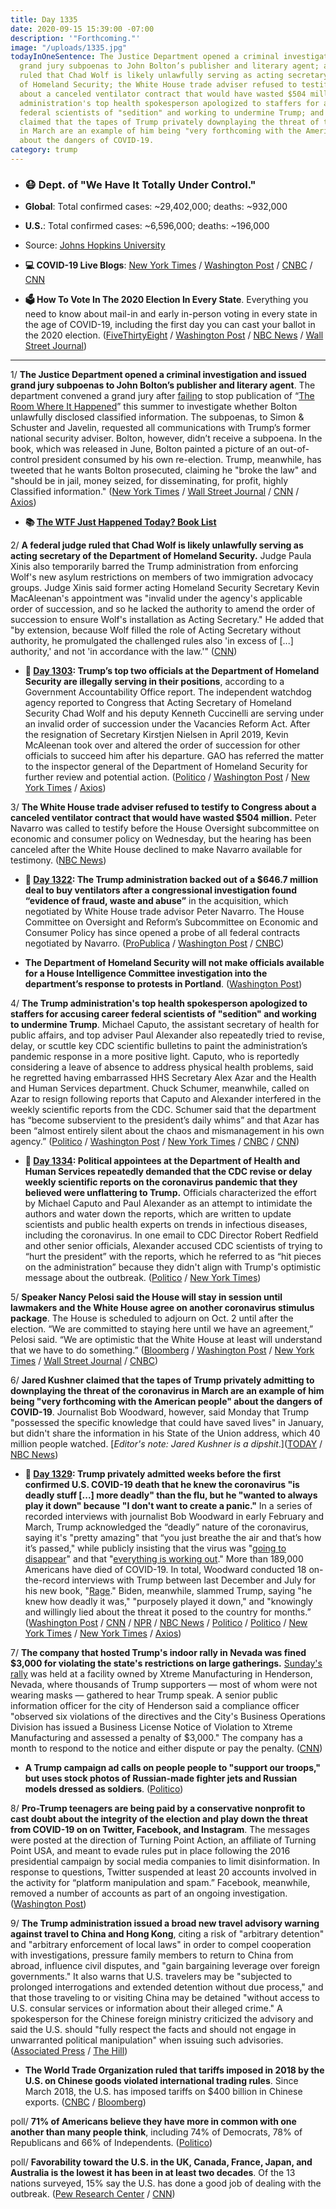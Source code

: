 ```yaml
---
title: Day 1335
date: 2020-09-15 15:39:00 -07:00
description: '"Forthcoming."'
image: "/uploads/1335.jpg"
todayInOneSentence: The Justice Department opened a criminal investigation and issued
  grand jury subpoenas to John Bolton’s publisher and literary agent; a federal judge
  ruled that Chad Wolf is likely unlawfully serving as acting secretary of the Department
  of Homeland Security; the White House trade adviser refused to testify to Congress
  about a canceled ventilator contract that would have wasted $504 million; the Trump
  administration's top health spokesperson apologized to staffers for accusing career
  federal scientists of "sedition" and working to undermine Trump; and Jared Kushner
  claimed that the tapes of Trump privately downplaying the threat of the coronavirus
  in March are an example of him being "very forthcoming with the American people"
  about the dangers of COVID-19.
category: trump
---
```


* ### 😷 Dept. of "We Have It Totally Under Control."

* **Global**: Total confirmed cases: \~29,402,000; deaths: \~932,000

* **U.S.**: Total confirmed cases: \~6,596,000; deaths: \~196,000

* Source: [Johns Hopkins University](https://coronavirus.jhu.edu/map.html)

* **💻 COVID-19 Live Blogs**: [New York Times](https://www.nytimes.com/2020/09/15/world/covid-19-coronavirus.html) / [Washington Post](https://www.washingtonpost.com/nation/2020/09/15/coronavirus-covid-live-updates-us/) / [CNBC](https://www.cnbc.com/2020/09/15/coronavirus-live-updates.html) / [CNN](https://www.cnn.com/world/live-news/coronavirus-pandemic-09-15-20-intl/index.html)

* **🗳 How To Vote In The 2020 Election In Every State**. Everything you need to know about mail-in and early in-person voting in every state in the age of COVID-19, including the first day you can cast your ballot in the 2020 election. ([FiveThirtyEight](https://projects.fivethirtyeight.com/how-to-vote-2020/) / [Washington Post](https://www.washingtonpost.com/elections/2020/how-to-vote/) / [NBC News](https://www.nbcnews.com/specials/plan-your-vote-state-by-state-guide-voting-by-mail-early-in-person-voting-election/index.html?cid=bc_npd_nn_ms_np-1_200816) / [Wall Street Journal](https://www.wsj.com/articles/how-to-vote-by-mail-in-every-state-11597840923))

---

1/ **The Justice Department opened a criminal investigation and issued grand jury subpoenas to John Bolton’s publisher and literary agent**. The department convened a grand jury after [failing](https://whatthefuckjusthappenedtoday.com/2020/06/16/day-1244/#4-the-trump-administration-sued-form) to stop publication of “[The Room Where It Happened](https://amzn.to/2FGmuV8)” this summer to investigate whether Bolton unlawfully disclosed classified information. The subpoenas, to Simon & Schuster and Javelin, requested all communications with Trump’s former national security adviser. Bolton, however, didn’t receive a subpoena. In the book, which was released in June, Bolton painted a picture of an out-of-control president consumed by his own re-election. Trump, meanwhile, has tweeted that he wants Bolton prosecuted, claiming he "broke the law" and "should be in jail, money seized, for disseminating, for profit, highly Classified information." ([New York Times](https://www.nytimes.com/2020/09/15/us/politics/john-bolton-book-criminal-investigation.html) / [Wall Street Journal](https://www.wsj.com/articles/grand-jury-subpoenas-sent-to-john-bolton-s-publisher-and-agent-11600182873) / [CNN](https://www.cnn.com/2020/09/15/politics/john-bolton-book-criminal-case-justice-department/index.html) / [Axios](https://www.axios.com/john-bolton-criminal-investigatoin-a270805d-ddc4-4282-bbf3-22014006f17c.html))

* **📚 [The WTF Just Happened Today? Book List](https://www.amazon.com/shop/matt_kiser?listId=MX8CHE4TE8JY)**

2/ **A federal judge ruled that Chad Wolf is likely unlawfully serving as acting secretary of the Department of Homeland Security.** Judge Paula Xinis also temporarily barred the Trump administration from enforcing Wolf's new asylum restrictions on members of two immigration advocacy groups. Judge Xinis said former acting Homeland Security Secretary Kevin MacAleenan's appointment was "invalid under the agency's applicable order of succession, and so he lacked the authority to amend the order of succession to ensure Wolf's installation as Acting Secretary." He added that "by extension, because Wolf filled the role of Acting Secretary without authority, he promulgated the challenged rules also 'in excess of \[...\] authority,' and not 'in accordance with the law.'" ([CNN](https://www.cnn.com/2020/09/14/politics/judge-chad-wolf/index.html))

* **📌 [Day 1303](https://whatthefuckjusthappenedtoday.com/2020/08/14/day-1303/#1-trump%E2%80%99s-top-two-officials-at-the-d): Trump’s top two officials at the Department of Homeland Security are illegally serving in their positions**, according to a Government Accountability Office report. The independent watchdog agency reported to Congress that Acting Secretary of Homeland Security Chad Wolf and his deputy Kenneth Cuccinelli are serving under an invalid order of succession under the Vacancies Reform Act. After the resignation of Secretary Kirstjen Nielsen in April 2019, Kevin McAleenan took over and altered the order of succession for other officials to succeed him after his departure. GAO has referred the matter to the inspector general of the Department of Homeland Security for further review and potential action. ([Politico](https://www.politico.com/news/2020/08/14/gao-chad-wolf-ken-cuccinelli-ineligible-dhs-395222) / [Washington Post](https://www.washingtonpost.com/business/2020/08/14/top-dhs-officials-wolf-cuccinelli-are-not-legally-eligible-serve-their-current-roles-congressional-watchdog-agency-finds/) / [New York Times](https://www.nytimes.com/2020/08/14/us/politics/homeland-security-illegal-gao.html?action=click&module=Top%20Stories&pgtype=Homepage) / [Axios](https://www.axios.com/gao-chad-wolf-ken-cuccinelli-dhs-ineligible-ea1b7dc9-eefe-4687-b230-3a0bd3200bad.html))

3/ **The White House trade adviser refused to testify to Congress about a canceled ventilator contract that would have wasted $504 million.** Peter Navarro was called to testify before the House Oversight subcommittee on economic and consumer policy on Wednesday, but the hearing has been canceled after the White House declined to make Navarro available for testimony. ([NBC News](https://www.nbcnews.com/politics/congress/white-house-blocks-navarro-testifying-congress-about-ventilator-contract-n1240106))

* **📌 [Day 1322](https://whatthefuckjusthappenedtoday.com/2020/09/02/day-1322/#2-the-trump-administration-backed-ou): The Trump administration backed out of a $646.7 million deal to buy ventilators after a congressional investigation found “evidence of fraud, waste and abuse”** in the acquisition, which negotiated by White House trade advisor Peter Navarro. The House Committee on Oversight and Reform’s Subcommittee on Economic and Consumer Policy has since opened a probe of all federal contracts negotiated by Navarro. ([ProPublica](https://www.propublica.org/article/the-trump-administration-is-backing-out-of-a-647-million-ventilator-deal-after-propublica-investigated-the-price) / [Washington Post](https://www.washingtonpost.com/us-policy/2020/09/02/navarro-pandemic-coronavirus/) / [CNBC](https://www.cnbc.com/2020/08/31/coronavirus-house-panel-opens-probe-of-white-house-trade-advisor-navarro-after-cancellation-of-ventilator-contract.html))

* **The Department of Homeland Security will not make officials available for a House Intelligence Committee investigation into the department’s response to protests in Portland**. ([Washington Post](https://www.washingtonpost.com/national-security/dhs-says-it-wont-make-officials-available-for-questioning-in-house-probe-of-portland-protests/2020/09/14/69e86882-f6e9-11ea-be57-d00bb9bc632d_story.html))

4/ **The Trump administration's top health spokesperson apologized to staffers for accusing career federal scientists of "sedition" and working to undermine Trump**. Michael Caputo, the assistant secretary of health for public affairs, and top adviser Paul Alexander also repeatedly tried to revise, delay, or scuttle key CDC scientific bulletins to paint the administration’s pandemic response in a more positive light. Caputo, who is reportedly considering a leave of absence to address physical health problems, said he regretted having embarrassed HHS Secretary Alex Azar and the Health and Human Services department. Chuck Schumer, meanwhile, called on Azar to resign following reports that Caputo and Alexander interfered in the weekly scientific reports from the CDC. Schumer said that the department has “become subservient to the president’s daily whims” and that Azar has been “almost entirely silent about the chaos and mismanagement in his own agency.” ([Politico](https://www.politico.com/news/2020/09/15/michael-caputo-apology-hhs-staff-415206) / [Washington Post](https://www.washingtonpost.com/nation/2020/09/15/coronavirus-covid-live-updates-us/) / [New York Times](https://www.nytimes.com/2020/09/15/world/covid-coronavirus.html#link-462c27d5) / [CNBC](https://www.cnbc.com/2020/09/15/chuck-schumer-calls-for-hhs-secretary-alex-azar-to-resign-immediately.html) / [CNN](https://www.cnn.com/2020/09/15/politics/caputo-apologizes-hhs-staffers/index.html))

* **📌 [Day 1334](https://whatthefuckjusthappenedtoday.com/2020/09/14/day-1334/#1-political-appointees-at-the-depart): Political appointees at the Department of Health and Human Services repeatedly demanded that the CDC revise or delay weekly scientific reports on the coronavirus pandemic that they believed were unflattering to Trump.** Officials characterized the effort by Michael Caputo and Paul Alexander as an attempt to intimidate the authors and water down the reports, which are written to update scientists and public health experts on trends in infectious diseases, including the coronavirus. In one email to CDC Director Robert Redfield and other senior officials, Alexander accused CDC scientists of trying to “hurt the president” with the reports, which he referred to as “hit pieces on the administration” because they didn't align with Trump's optimistic message about the outbreak. ([Politico](https://www.politico.com/news/2020/09/11/exclusive-trump-officials-interfered-with-cdc-reports-on-covid-19-412809) / [New York Times](https://www.nytimes.com/2020/09/12/us/politics/trump-coronavirus-politics-cdc.html))

5/ **Speaker Nancy Pelosi said the House will stay in session until lawmakers and the White House agree on another coronavirus stimulus package**. The House is scheduled to adjourn on Oct. 2 until after the election. “We are committed to staying here until we have an agreement,” Pelosi said. “We are optimistic that the White House at least will understand that we have to do something.” ([Bloomberg](https://www.bloomberg.com/news/articles/2020-09-15/pelosi-says-congress-should-skip-break-to-get-stimulus-deal?sref=MIBMEEoj) / [Washington Post](https://www.washingtonpost.com/us-policy/2020/09/15/congress-democrats-coronavirus-relief-economy/) / [New York Times](https://www.nytimes.com/2020/09/15/world/covid-coronavirus.html#link-7b5a29bd) / [Wall Street Journal](https://www.wsj.com/articles/some-democrats-press-for-coronavirus-stimulus-bill-before-election-day-11600164000) / [CNBC](https://www.cnbc.com/2020/09/15/coronavirus-stimulus-update-pelosi-blasts-republican-skinny-deals.html))

6/ **Jared Kushner claimed that the tapes of Trump privately admitting to downplaying the threat of the coronavirus in March are an example of him being "very forthcoming with the American people" about the dangers of COVID-19**. Journalist Bob Woodward, however, said Monday that Trump "possessed the specific knowledge that could have saved lives" in January, but didn't share the information in his State of the Union address, which 40 million people watched. \[*Editor's note: Jared Kushner is a dipshit*.\]([TODAY](https://www.today.com/news/jared-kushner-responds-trump-publicly-downplaying-coronavirus-threat-t191671) / [NBC News](https://www.nbcnews.com/politics/2020-election/woodward-president-u-s-possessed-specific-knowledge-could-have-saved-n1240006))

* **📌 [Day 1329](https://whatthefuckjusthappenedtoday.com/2020/09/09/day-1329/#2-trump-privately-admitted-weeks-bef): Trump privately admitted weeks before the first confirmed U.S. COVID-19 death that he knew the coronavirus "is deadly stuff \[...\] more deadly" than the flu, but he "wanted to always play it down" because "I don't want to create a panic."** In a series of recorded interviews with journalist Bob Woodward in early February and March, Trump acknowledged the “deadly” nature of the coronavirus, saying it's "pretty amazing" that “you just breathe the air and that’s how it’s passed," while publicly insisting that the virus was "[going to disappear](https://whatthefuckjusthappenedtoday.com/2020/03/19/day-1155/#1-the-chairman-of-the-senate-intelli)" and that "[everything is working out](https://whatthefuckjusthappenedtoday.com/2020/03/10/day-1146/#1-trump-%E2%80%93-again-%E2%80%93-downplayed-the-sev)." More than 189,000 Americans have died of COVID-19. In total, Woodward conducted 18 on-the-record interviews with Trump between last December and July for his new book, "[Rage](https://amzn.to/2Fhve4h)." Biden, meanwhile, slammed Trump, saying "he knew how deadly it was," "purposely played it down," and "knowingly and willingly lied about the threat it posed to the country for months.” ([Washington Post](https://www.washingtonpost.com/politics/bob-woodward-rage-book-trump/2020/09/09/0368fe3c-efd2-11ea-b4bc-3a2098fc73d4_story.html) / [CNN](https://www.cnn.com/2020/09/09/politics/bob-woodward-rage-book-trump-coronavirus/) / [NPR](https://www.npr.org/2020/09/09/911109247/trump-admitted-to-playing-down-the-coronaviruss-severity-per-new-book) / [NBC News](https://www.nbcnews.com/politics/donald-trump/trump-told-bob-woodward-he-knew-february-covid-19-was-n1239658) / [Politico](https://www.politico.com/news/2020/09/09/trump-coronavirus-deadly-downplayed-risk-410796) / [Politico](https://www.politico.com/news/2020/09/09/biden-trump-woodward-410911) / [New York Times](https://www.nytimes.com/2020/09/09/us/politics/woodward-trump-book-virus.html) / [New York Times](https://www.nytimes.com/live/2020/09/09/us/trump-vs-biden#trump-admitted-to-bob-woodward-that-he-intentionally-played-down-the-threat-of-the-coronavirus) / [Axios](https://www.axios.com/bob-woodward-book-trump-putin-russia-dan-coats-b3994f91-8791-4fdc-9adb-ad093141592b.html))

7/ **The company that hosted Trump's indoor rally in Nevada was fined $3,000 for violating the state's restrictions on large gatherings.** [Sunday's rally](https://whatthefuckjusthappenedtoday.com/2020/09/14/day-1334/#4-trump-held-an-indoor-campaign-rall) was held at a facility owned by Xtreme Manufacturing in Henderson, Nevada, where thousands of Trump supporters — most of whom were not wearing masks — gathered to hear Trump speak. A senior public information officer for the city of Henderson said a compliance officer "observed six violations of the directives and the City's Business Operations Division has issued a Business License Notice of Violation to Xtreme Manufacturing and assessed a penalty of $3,000." The company has a month to respond to the notice and either dispute or pay the penalty. ([CNN](https://www.cnn.com/2020/09/14/politics/trump-indoor-rally-fine-corornavirus/index.html))

* **A Trump campaign ad calls on people people to "support our troops," but uses stock photos of Russian-made fighter jets and Russian models dressed as soldiers**. ([Politico](https://www.politico.com/news/2020/09/14/trump-ad-asks-people-to-support-the-troops-but-it-uses-a-picture-of-russian-jets-414883))

8/ **Pro-Trump teenagers are being paid by a conservative nonprofit to cast doubt about the integrity of the election and play down the threat from COVID-19 on on Twitter, Facebook, and Instagram**. The messages were posted at the direction of Turning Point Action, an affiliate of Turning Point USA, and meant to evade rules put in place following the 2016 presidential campaign by social media companies to limit disinformation. In response to questions, Twitter suspended at least 20 accounts involved in the activity for “platform manipulation and spam.” Facebook, meanwhile, removed a number of accounts as part of an ongoing investigation. ([Washington Post](https://www.washingtonpost.com/politics/turning-point-teens-disinformation-trump/2020/09/15/c84091ae-f20a-11ea-b796-2dd09962649c_story.html))

9/ **The Trump administration issued a broad new travel advisory warning against travel to China and Hong Kong**, citing a risk of "arbitrary detention" and "arbitrary enforcement of local laws" in order to compel cooperation with investigations, pressure family members to return to China from abroad, influence civil disputes, and "gain bargaining leverage over foreign governments." It also warns that U.S. travelers may be "subjected to prolonged interrogations and extended detention without due process," and that those traveling to or visiting China may be detained "without access to U.S. consular services or information about their alleged crime." A spokesperson for the Chinese foreign ministry criticized the advisory and said the U.S. should "fully respect the facts and should not engage in unwarranted political manipulation" when issuing such advisories. ([Associated Press](https://apnews.com/158ee30501a026072afdafb7e14f3ab3) / [The Hill](https://thehill.com/policy/international/china/516432-trump-administration-warns-travelers-of-arbitrary-detention-in))

* **The World Trade Organization ruled that tariffs imposed in 2018 by the U.S. on Chinese goods violated international trading rules**. Since March 2018, the U.S. has imposed tariffs on $400 billion in Chinese exports. ([CNBC](https://www.cnbc.com/2020/09/15/wto-says-us-tariffs-on-chinese-goods-violated-international-trade-rules.html) / [Bloomberg](https://www.bloomberg.com/news/articles/2020-09-15/wto-rules-that-u-s-tariffs-on-china-violate-trade-rules-kf4189y0?sref=MIBMEEoj))

poll/ **71% of Americans believe they have more in common with one another than many people think**, including 74% of Democrats, 78% of Republicans and 66% of Independents. ([Politico](https://www.politico.com/news/2020/09/15/election-season-americans-united-issues-poll-414687))

poll/ **Favorability toward the U.S. in the UK, Canada, France, Japan, and Australia is the lowest it has been in at least two decades**. Of the 13 nations surveyed, 15% say the U.S. has done a good job of dealing with the outbreak. ([Pew Research Center](https://www.pewresearch.org/global/2020/09/15/us-image-plummets-internationally-as-most-say-country-has-handled-coronavirus-badly/) / [CNN](https://www.cnn.com/2020/09/15/politics/trump-us-global-image-coronavirus-pew-survey-intl/index.html))